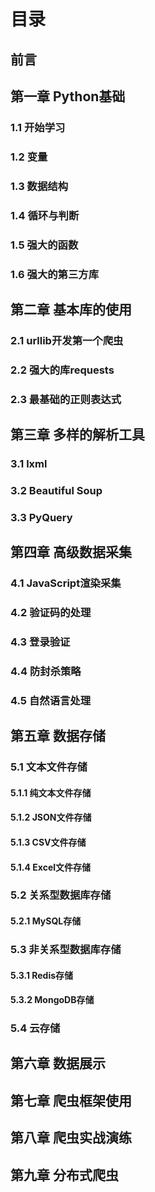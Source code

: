 # 目录

## 前言 

## 第一章 Python基础

### 1.1 开始学习

### 1.2 变量 

### 1.3 数据结构

### 1.4 循环与判断

### 1.5 强大的函数 

### 1.6 强大的第三方库 

## 第二章 基本库的使用

### 2.1 urllib开发第一个爬虫

### 2.2 强大的库requests

### 2.3 最基础的正则表达式

## 第三章 多样的解析工具

### 3.1 lxml

### 3.2 Beautiful Soup

### 3.3 PyQuery 

## 第四章 高级数据采集

### 4.1 JavaScript渲染采集

### 4.2 验证码的处理

### 4.3 登录验证

### 4.4 防封杀策略

### 4.5 自然语言处理

## 第五章 数据存储

### 5.1 文本文件存储

#### 5.1.1 纯文本文件存储

#### 5.1.2 JSON文件存储

#### 5.1.3 CSV文件存储

#### 5.1.4 Excel文件存储

### 5.2 关系型数据库存储

#### 5.2.1 MySQL存储

### 5.3 非关系型数据库存储

#### 5.3.1 Redis存储

#### 5.3.2 MongoDB存储

### 5.4 云存储

## 第六章 数据展示

## 第七章 爬虫框架使用

## 第八章 爬虫实战演练

## 第九章 分布式爬虫